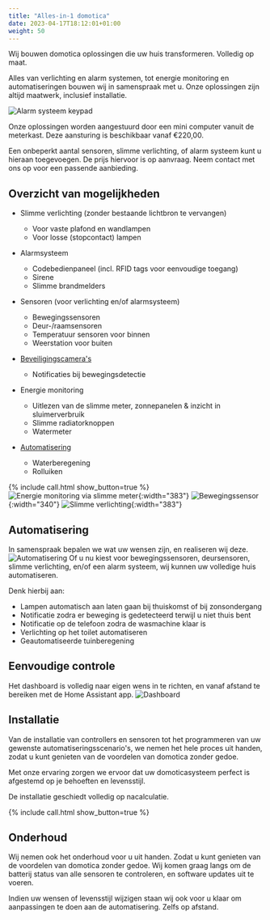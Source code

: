 ```yaml
---
title: "Alles-in-1 domotica"
date: 2023-04-17T18:12:01+01:00
weight: 50
---
```


Wij bouwen domotica oplossingen die uw huis transformeren. Volledig op maat.

Alles van verlichting en alarm systemen, tot energie monitoring en automatiseringen bouwen wij in samenspraak met u. Onze oplossingen zijn altijd maatwerk, inclusief installatie.

![Alarm systeem keypad](/images/keypad.jpg)

Onze oplossingen worden aangestuurd door een mini computer vanuit de meterkast. Deze aansturing is beschikbaar vanaf &euro;220,00.

Een onbeperkt aantal sensoren, slimme verlichting, of alarm systeem kunt u hieraan toegevoegen. De prijs hiervoor is op aanvraag. Neem contact met ons op voor een passende aanbieding.

## Overzicht van mogelijkheden

* Slimme verlichting (zonder bestaande lichtbron te vervangen)
  * Voor vaste plafond en wandlampen
  * Voor losse (stopcontact) lampen

* Alarmsysteem
  * Codebedienpaneel (incl. RFID tags voor eenvoudige toegang)
  * Sirene
  * Slimme brandmelders

* Sensoren (voor verlichting en/of alarmsysteem)
  * Bewegingssensoren
  * Deur-/raamsensoren
  * Temperatuur sensoren voor binnen
  * Weerstation voor buiten

* [Beveiligingscamera's](/products/beveiligingscameras/)
  * Notificaties bij bewegingsdetectie

* Energie monitoring
  * Uitlezen van de slimme meter, zonnepanelen & inzicht in sluimerverbruik
  * Slimme radiatorknoppen
  * Watermeter

* [Automatisering](#automatisering)
  * Waterberegening
  * Rolluiken

{% include call.html show_button=true %}
![Energie monitoring via slimme meter](/images/p1-meter.webp){:width="383"} ![Bewegingssensor](/images/motion-sensor.jpg){:width="340"}
![Slimme verlichting](/images/shelly1.jpg){:width="383"}

## Automatisering

In samenspraak bepalen we wat uw wensen zijn, en realiseren wij deze.
![Automatisering](/images/nodered.webp)
Of u nu kiest voor bewegingssensoren, deursensoren, slimme verlichting, en/of een alarm systeem, wij kunnen uw volledige huis automatiseren.

Denk hierbij aan:
* Lampen automatisch aan laten gaan bij thuiskomst of bij zonsondergang
* Notificatie zodra er beweging is gedetecteerd terwijl u niet thuis bent
* Notificatie op de telefoon zodra de wasmachine klaar is
* Verlichting op het toilet automatiseren
* Geautomatiseerde tuinberegening

## Eenvoudige controle 

Het dashboard is volledig naar eigen wens in te richten, en vanaf afstand te bereiken met de Home Assistant app.
![Dashboard](/images/dashboard.png)

## Installatie

Van de installatie van controllers en sensoren tot het programmeren van uw gewenste automatiseringsscenario's, we nemen het hele proces uit handen, zodat u kunt genieten van de voordelen van domotica zonder gedoe. 

Met onze ervaring zorgen we ervoor dat uw domoticasysteem perfect is afgestemd op je behoeften en levensstijl. 

De installatie geschiedt volledig op nacalculatie.

{% include call.html show_button=true %}

## Onderhoud

Wij nemen ook het onderhoud voor u uit handen. Zodat u kunt genieten van de voordelen van domotica zonder gedoe. Wij komen graag langs om de batterij status van alle sensoren te controleren, en software updates uit te voeren.

Indien uw wensen of levensstijl wijzigen staan wij ook voor u klaar om aanpassingen te doen aan de automatisering. Zelfs op afstand.